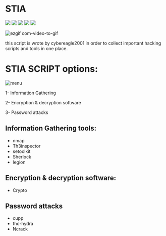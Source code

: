 # STIA

  <a target="_blank" href="LICENSE" title="License: MIT"><img src="https://img.shields.io/badge/License-MIT-blue.svg"></a>
  <a target="_blank" href="Version" title="Version"><img src="https://img.shields.io/badge/version-0.1-GREEN"></a>
  <a target="_blank" href="Language" title="Language"><img src="https://img.shields.io/badge/language-perl-RED"></a>
  <a target="_blank" href="Language" title="Language"><img src="https://img.shields.io/badge/language-python3-BLUE"></a>
  <a target="_blank" href="Language" title="Language"><img src="https://img.shields.io/badge/language-bash-GREEN"></a>
  
![ezgif com-video-to-gif](https://user-images.githubusercontent.com/63789665/80873462-37fddd80-8ca8-11ea-9255-b12bff7167bb.gif)

this script is wrote by cybereagle2001 in order to collect important hacking scripts and tools in one place.
# STIA SCRIPT options: 

![menu](https://user-images.githubusercontent.com/63789665/82462622-55ee7f00-9aab-11ea-95a8-ed044dc16827.png)

1- Information Gathering

2- Encryption & decryption software

3- Password attacks

## Information Gathering tools:

* nmap
* Th3inspector
* setoolkit
* Sherlock
* legion

## Encryption & decryption software:

* Crypto

## Password attacks

* cupp
* thc-hydra
* Ncrack
